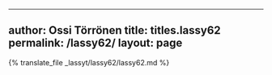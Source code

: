 
---
author: Ossi Törrönen
title: titles.lassy62
permalink: /lassy62/
layout: page
---
{% translate_file _lassyt/lassy62/lassy62.md %}